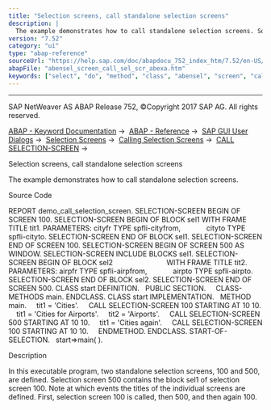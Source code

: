 ```yaml
---
title: "Selection screens, call standalone selection screens"
description: |
  The example demonstrates how to call standalone selection screens. Source Code REPORT demo_call_selection_screen. SELECTION-SCREEN BEGIN OF SCREEN 100. SELECTION-SCREEN BEGIN OF BLOCK sel1 WITH FRAME TITLE tit1. PARAMETERS: cityfr TYPE spfli-cityfrom, cityto TYPE spfli-cityto. SELECTION-SCREEN EN
version: "7.52"
category: "ui"
type: "abap-reference"
sourceUrl: "https://help.sap.com/doc/abapdocu_752_index_htm/7.52/en-US/abensel_screen_call_sel_scr_abexa.htm"
abapFile: "abensel_screen_call_sel_scr_abexa.htm"
keywords: ["select", "do", "method", "class", "abensel", "screen", "call", "sel", "scr", "abexa"]
---
```


* * *

SAP NetWeaver AS ABAP Release 752, ©Copyright 2017 SAP AG. All rights reserved.

[ABAP - Keyword Documentation](https://help.sap.com/doc/abapdocu_752_index_htm/7.52/en-US/abenabap.htm) →  [ABAP - Reference](https://help.sap.com/doc/abapdocu_752_index_htm/7.52/en-US/abenabap_reference.htm) →  [SAP GUI User Dialogs](https://help.sap.com/doc/abapdocu_752_index_htm/7.52/en-US/abenabap_screens.htm) →  [Selection Screens](https://help.sap.com/doc/abapdocu_752_index_htm/7.52/en-US/abenselection_screen.htm) →  [Calling Selection Screens](https://help.sap.com/doc/abapdocu_752_index_htm/7.52/en-US/abenselection_screen_call.htm) →  [CALL SELECTION-SCREEN](https://help.sap.com/doc/abapdocu_752_index_htm/7.52/en-US/abapcall_selection_screen.htm) → 

Selection screens, call standalone selection screens

The example demonstrates how to call standalone selection screens.

Source Code

REPORT demo\_call\_selection\_screen.
SELECTION-SCREEN BEGIN OF SCREEN 100.
SELECTION-SCREEN BEGIN OF BLOCK sel1 WITH FRAME TITLE tit1.
PARAMETERS: cityfr TYPE spfli-cityfrom,
            cityto TYPE spfli-cityto.
SELECTION-SCREEN END OF BLOCK sel1.
SELECTION-SCREEN END OF SCREEN 100.
SELECTION-SCREEN BEGIN OF SCREEN 500 AS WINDOW.
SELECTION-SCREEN INCLUDE BLOCKS sel1.
SELECTION-SCREEN BEGIN OF BLOCK sel2
                          WITH FRAME TITLE tit2.
PARAMETERS: airpfr TYPE spfli-airpfrom,
            airpto TYPE spfli-airpto.
SELECTION-SCREEN END OF BLOCK sel2.
SELECTION-SCREEN END OF SCREEN 500.
CLASS start DEFINITION.
  PUBLIC SECTION.
    CLASS-METHODS main.
ENDCLASS.
CLASS start IMPLEMENTATION.
  METHOD main.
    tit1 = 'Cities'.
    CALL SELECTION-SCREEN 100 STARTING AT 10 10.
    tit1 = 'Cities for Airports'.
    tit2 = 'Airports'.
    CALL SELECTION-SCREEN 500 STARTING AT 10 10.
    tit1 = 'Cities again'.
    CALL SELECTION-SCREEN 100 STARTING AT 10 10.
    ENDMETHOD.
ENDCLASS.
START-OF-SELECTION.
  start=>main( ).

Description

In this executable program, two standalone selection screens, 100 and 500, are defined. Selection screen 500 contains the block sel1 of selection screen 100. Note at which events the titles of the individual screens are defined. First, selection screen 100 is called, then 500, and then again 100.